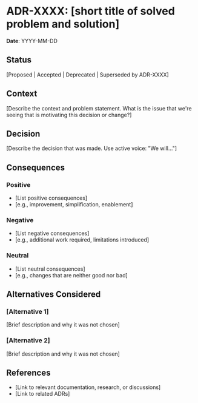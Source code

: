 # ADR-XXXX: [short title of solved problem and solution]

**Date**: YYYY-MM-DD

## Status

[Proposed | Accepted | Deprecated | Superseded by ADR-XXXX]

## Context

[Describe the context and problem statement. What is the issue that we're seeing that is motivating this decision or change?]

## Decision

[Describe the decision that was made. Use active voice: "We will..."]

## Consequences

### Positive

- [List positive consequences]
- [e.g., improvement, simplification, enablement]

### Negative

- [List negative consequences]
- [e.g., additional work required, limitations introduced]

### Neutral

- [List neutral consequences]
- [e.g., changes that are neither good nor bad]

## Alternatives Considered

### [Alternative 1]

[Brief description and why it was not chosen]

### [Alternative 2]

[Brief description and why it was not chosen]

## References

- [Link to relevant documentation, research, or discussions]
- [Link to related ADRs]